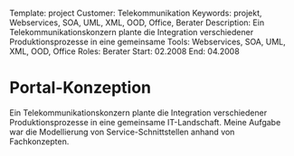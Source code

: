 Template: project
Customer: Telekommunikation
Keywords: projekt, Webservices, SOA, UML, XML, OOD, Office, Berater
Description: Ein Telekommunikationskonzern plante die Integration verschiedener Produktionsprozesse in eine gemeinsame
Tools: Webservices, SOA, UML, XML, OOD, Office
Roles: Berater
Start: 02.2008
End: 04.2008

# Portal-Konzeption

Ein Telekommunikationskonzern plante die Integration verschiedener Produktionsprozesse in eine gemeinsame IT-Landschaft. Meine Aufgabe war die Modellierung von Service-Schnittstellen anhand von Fachkonzepten.


